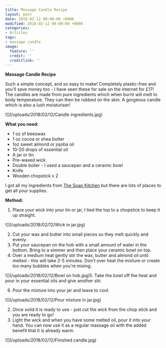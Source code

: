 ```yaml
---
title: Massage Candle Recipe
layout: post
date: 2018-02-12 00:00:00 +0000
modified: 2018-02-12 00:00:00 +0000
categories:
- Articles
tags:
- massage candle
image:
  feature: ''
  credit: ''
  creditlink: ''
---
```

**Massage Candle Recipe**

Such a simple concept, and so easy to make! Completely plastic-free and you'll save money too - I have seen these for sale on the internet for £17! The candles are made from pure ingredients which when burnt will melt to body temperature. They can then be rubbed on the skin. A gorgeous candle which is also a lush moisturiser!

![](/uploads/2018/02/12/Candle ingredients.jpg)

**What you need:**

* 1 oz of beeswax
* 1 oz cocoa or shea butter
* 1oz sweet almond or jojoba oil
* 10-20 drops of essential oil
* A jar or tin 
* Pre-waxed wick
* Double boiler - I used a saucepan and a ceramic bowl
* Knife
* Wooden chopstick x 2

I got all my ingredients from [The Soap Kitchen](https://www.thesoapkitchen.co.uk "The Soap Kitchen") but there are lots of places to get all your supplies.

**Method:**

1. Place your wick into your tin or jar, I tied the top to a chopstick to keep it up straight.

![](/uploads/2018/02/12/Wick in jar.jpg)

2. Cut your wax and butter into small pieces so they melt quickly and evenly.
3. Put your saucepan on the hob with a small amount of water in the bottom. Bring to a simmer and then place your ceramic bowl on top. 
4. Over a medium heat gently stir the wax, butter and almond oil until melted - this will take 2-5 minutes. Don't over heat the mixture or create too many bubbles when you're mixing.

![](/uploads/2018/02/12/Bowl on hob.jpg)5. Take the bowl off the heat and pour in your essential oils and give another stir.

6. Pour the mixture into your jar and leave to cool.

![](/uploads/2018/02/12/Pour mixture in jar.jpg)

2. Once solid it is ready to use - just cut the wick from the chop stick and you are ready to go!
3. Light the wick and when you have some melted oil, pour it into your hand. You can now use it as a regular massage oil with the added benefit that it is already warm. 

![](/uploads/2018/02/12/Finished candle.jpg)